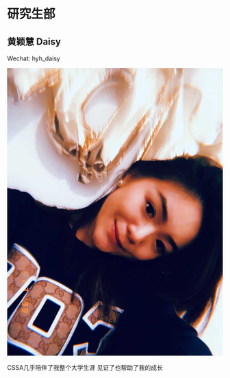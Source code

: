 # 研究生部

## 黄颖慧 Daisy

Wechat: hyh\_daisy

![](.gitbook/assets/379aa4fe-2615-4c3f-b816-8cac8171c6be-yinghui-huang.jpg)

CSSA几乎陪伴了我整个大学生涯 见证了也帮助了我的成长

